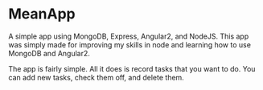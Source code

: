 # MeanApp

A simple app using MongoDB, Express, Angular2, and NodeJS. This app was simply made for
improving my skills in node and learning how to use MongoDB and Angular2.

The app is fairly simple. All it does is record tasks that you want to do. You can add
new tasks, check them off, and delete them.
